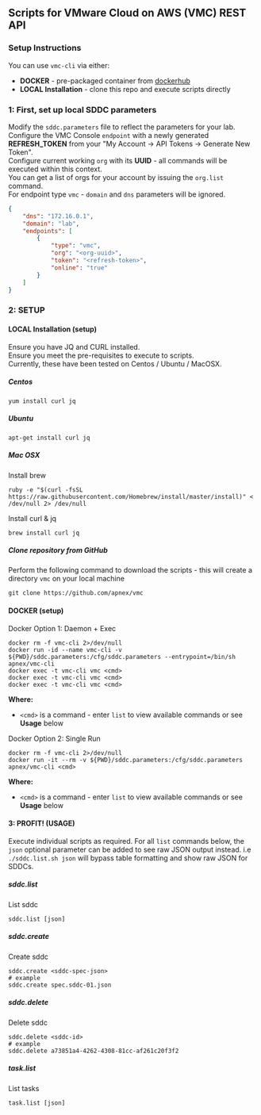 ## Scripts for VMware Cloud on AWS (VMC) REST API

### Setup Instructions  
You can use `vmc-cli` via either:  
- **DOCKER** - pre-packaged container from [dockerhub](https://hub.docker.com/r/apnex/vmc-cli)
- **LOCAL Installation** - clone this repo and execute scripts directly

### 1: First, set up local SDDC parameters  
Modify the `sddc.parameters` file to reflect the parameters for your lab.
Configure the VMC Console `endpoint` with a newly generated **REFRESH_TOKEN** from your "My Account -> API Tokens -> Generate New Token".  
Configure current working `org` with its **UUID** - all commands will be executed within this context.  
You can get a list of orgs for your account by issuing the `org.list` command.  
For endpoint type `vmc` - `domain` and `dns` parameters will be ignored.  
```json
{
	"dns": "172.16.0.1",
	"domain": "lab",
	"endpoints": [
		{
			"type": "vmc",
			"org": "<org-uuid>",
			"token": "<refresh-token>",
			"online": "true"
		}
	]
}
```

### 2: SETUP
#### LOCAL Installation (setup)
Ensure you have JQ and CURL installed.  
Ensure you meet the pre-requisites to execute to scripts.  
Currently, these have been tested on Centos / Ubuntu / MacOSX.  

##### Centos
```shell
yum install curl jq
```

##### Ubuntu
```shell
apt-get install curl jq
```

##### Mac OSX
Install brew
```shell
ruby -e "$(curl -fsSL https://raw.githubusercontent.com/Homebrew/install/master/install)" < /dev/null 2> /dev/null
```

Install curl & jq
```shell
brew install curl jq
```

##### Clone repository from GitHub
Perform the following command to download the scripts - this will create a directory `vmc` on your local machine
```shell
git clone https://github.com/apnex/vmc
```

#### DOCKER (setup)
Docker Option 1: Daemon + Exec  
```shell
docker rm -f vmc-cli 2>/dev/null
docker run -id --name vmc-cli -v ${PWD}/sddc.parameters:/cfg/sddc.parameters --entrypoint=/bin/sh apnex/vmc-cli
docker exec -t vmc-cli vmc <cmd>
docker exec -t vmc-cli vmc <cmd>
docker exec -t vmc-cli vmc <cmd>
```
**Where:**
- `<cmd>` is a command - enter `list` to view available commands or see **Usage** below  

Docker Option 2: Single Run  
```shell
docker rm -f vmc-cli 2>/dev/null
docker run -it --rm -v ${PWD}/sddc.parameters:/cfg/sddc.parameters apnex/vmc-cli <cmd>
```
**Where:**
- `<cmd>` is a command - enter `list` to view available commands or see **Usage** below

#### 3: PROFIT! (USAGE)
Execute individual scripts as required.
For all `list` commands below, the `json` optional parameter can be added to see raw JSON output instead.
i.e `./sddc.list.sh json` will bypass table formatting and show raw JSON for SDDCs. 

##### sddc.list
List sddc
```shell
sddc.list [json]
```

##### sddc.create
Create sddc
```shell
sddc.create <sddc-spec-json>
# example
sddc.create spec.sddc-01.json
```

##### sddc.delete
Delete sddc
```shell
sddc.delete <sddc-id>
# example
sddc.delete a73851a4-4262-4308-81cc-af261c20f3f2
```

##### task.list
List tasks
```shell
task.list [json]
```

